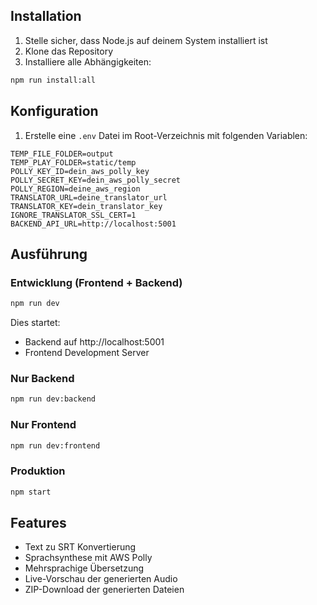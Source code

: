 ## Installation

1. Stelle sicher, dass Node.js auf deinem System installiert ist
2. Klone das Repository
3. Installiere alle Abhängigkeiten:
```bash
npm run install:all
```

## Konfiguration

1. Erstelle eine `.env` Datei im Root-Verzeichnis mit folgenden Variablen:
```
TEMP_FILE_FOLDER=output
TEMP_PLAY_FOLDER=static/temp
POLLY_KEY_ID=dein_aws_polly_key
POLLY_SECRET_KEY=dein_aws_polly_secret
POLLY_REGION=deine_aws_region
TRANSLATOR_URL=deine_translator_url
TRANSLATOR_KEY=dein_translator_key
IGNORE_TRANSLATOR_SSL_CERT=1
BACKEND_API_URL=http://localhost:5001
```

## Ausführung

### Entwicklung (Frontend + Backend)
```bash
npm run dev
```
Dies startet:
- Backend auf http://localhost:5001
- Frontend Development Server

### Nur Backend
```bash
npm run dev:backend
```

### Nur Frontend
```bash
npm run dev:frontend
```

### Produktion
```bash
npm start
```

## Features

- Text zu SRT Konvertierung
- Sprachsynthese mit AWS Polly
- Mehrsprachige Übersetzung
- Live-Vorschau der generierten Audio
- ZIP-Download der generierten Dateien 